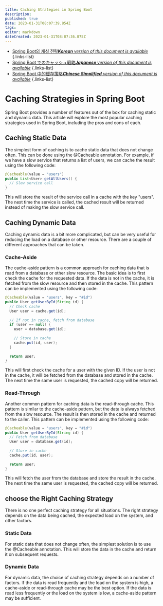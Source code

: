 ```yaml
---
title: Caching Strategies in Spring Boot
description: 
published: true
date: 2023-01-31T08:07:39.854Z
tags: 
editor: markdown
dateCreated: 2023-01-31T08:07:36.075Z
---
```


- [Spring Boot의 캐싱 전략***Korean** version of this document is available*](/ko/Knowledge-base/Spring-Boot/caching-strategies-in-spring-boot)
{.links-list}
- [Spring Boot でのキャッシュ戦略***Japanese** version of this document is available*](/ja/Knowledge-base/Spring-Boot/caching-strategies-in-spring-boot)
{.links-list}
- [Spring Boot 中的缓存策略***Chinese Simplified** version of this document is available*](/zh/Knowledge-base/Spring-Boot/caching-strategies-in-spring-boot)
{.links-list}


# Caching Strategies in Spring Boot

Spring Boot provides a number of features out of the box for caching static and dynamic data. This article will explore the most popular caching strategies used in Spring Boot, including the pros and cons of each.

## Caching Static Data

The simplest form of caching is to cache static data that does not change often. This can be done using the @Cacheable annotation. For example, if we have a slow service that returns a list of users, we can cache the result using the following code:

```java
@Cacheable(value = "users")
public List<User> getAllUsers() {
  // Slow service call
}
```

This will store the result of the service call in a cache with the key "users". The next time the service is called, the cached result will be returned instead of making the slow service call.

## Caching Dynamic Data

Caching dynamic data is a bit more complicated, but can be very useful for reducing the load on a database or other resource. There are a couple of different approaches that can be taken.

### Cache-Aside

The cache-aside pattern is a common approach for caching data that is read from a database or other slow resource. The basic idea is to first check the cache for the requested data. If the data is not in the cache, it is fetched from the slow resource and then stored in the cache. This pattern can be implemented using the following code:

```java
@Cacheable(value = "users", key = "#id")
public User getUserById(String id) {
  // Check cache
  User user = cache.get(id);
  
  // If not in cache, fetch from database
  if (user == null) {
    user = database.get(id);
    
    // Store in cache
    cache.put(id, user);
  }
  
  return user;
}
```

This will first check the cache for a user with the given ID. If the user is not in the cache, it will be fetched from the database and stored in the cache. The next time the same user is requested, the cached copy will be returned.

### Read-Through

Another common pattern for caching data is the read-through cache. This pattern is similar to the cache-aside pattern, but the data is always fetched from the slow resource. The result is then stored in the cache and returned to the caller. This pattern can be implemented using the following code:

```java
@Cacheable(value = "users", key = "#id")
public User getUserById(String id) {
  // Fetch from database
  User user = database.get(id);
  
  // Store in cache
  cache.put(id, user);
  
  return user;
}
```

This will fetch the user from the database and store the result in the cache. The next time the same user is requested, the cached copy will be returned.

## choose the Right Caching Strategy

There is no one perfect caching strategy for all situations. The right strategy depends on the data being cached, the expected load on the system, and other factors. 

### Static Data

For static data that does not change often, the simplest solution is to use the @Cacheable annotation. This will store the data in the cache and return it on subsequent requests.

### Dynamic Data

For dynamic data, the choice of caching strategy depends on a number of factors. If the data is read frequently and the load on the system is high, a cache-aside or read-through cache may be the best option. If the data is read less frequently or the load on the system is low, a cache-aside pattern may be sufficient.